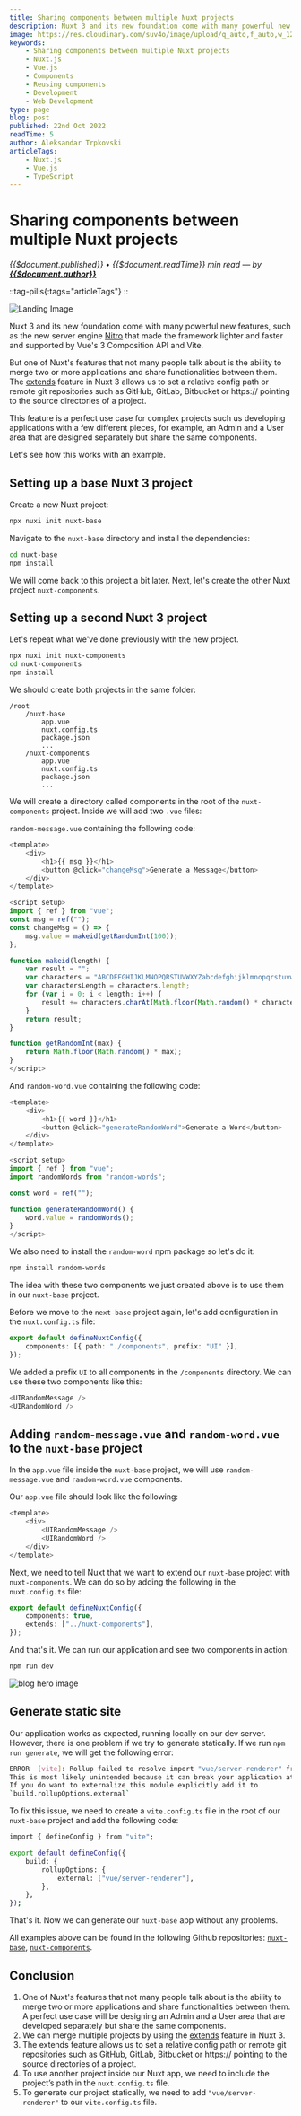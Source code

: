 ```yaml
---
title: Sharing components between multiple Nuxt projects
description: Nuxt 3 and its new foundation come with many powerful new features, such as the new server engine Nitro that made the framework lighter and faster and supported by Vue's 3 Composition API and Vite. But one of Nuxt's features that not many people talk about is the ability to merge two or more applications and share functionalities between them. The extends feature in Nuxt 3 allows us to set a relative config path or remote git repositories such as GitHub, GitLab, Bitbucket or https:// pointing to the source directories of a project. This feature is a perfect use case for complex projects such us developing applications with a few different pieces, for example, an Admin and a User area that are designed separately but share the same components.
image: https://res.cloudinary.com/suv4o/image/upload/q_auto,f_auto,w_1200,e_sharpen:100/v1666399302/blog/nuxt-extends/nuxt-extends
keywords:
    - Sharing components between multiple Nuxt projects
    - Nuxt.js
    - Vue.js
    - Components
    - Reusing components
    - Development
    - Web Development
type: page
blog: post
published: 22nd Oct 2022
readTime: 5
author: Aleksandar Trpkovski
articleTags:
    - Nuxt.js
    - Vue.js
    - TypeScript
---
```


# Sharing components between multiple Nuxt projects

_{{$document.published}} • {{$document.readTime}} min read — by **[{{$document.author}}](/)**_

::tag-pills{:tags="articleTags"}
::

![Landing Image](https://res.cloudinary.com/suv4o/image/upload/q_auto,f_auto,w_750,e_sharpen:100/v1666399302/blog/nuxt-extends/nuxt-extends)

Nuxt 3 and its new foundation come with many powerful new features, such as the new server engine [Nitro](https://v3.nuxtjs.org/guide/concepts/server-engine/) that made the framework lighter and faster and supported by Vue's 3 Composition API and Vite.

But one of Nuxt's features that not many people talk about is the ability to merge two or more applications and share functionalities between them. The [extends](https://v3.nuxtjs.org/api/configuration/nuxt-config/#extends) feature in Nuxt 3 allows us to set a relative config path or remote git repositories such as GitHub, GitLab, Bitbucket or https:// pointing to the source directories of a project.

This feature is a perfect use case for complex projects such us developing applications with a few different pieces, for example, an Admin and a User area that are designed separately but share the same components.

Let's see how this works with an example.

## Setting up a base Nuxt 3 project

Create a new Nuxt project:

```bash
npx nuxi init nuxt-base
```

Navigate to the `nuxt-base` directory and install the dependencies:

```bash
cd nuxt-base
npm install
```

We will come back to this project a bit later. Next, let's create the other Nuxt project `nuxt-components`.

## Setting up a second Nuxt 3 project

Let's repeat what we've done previously with the new project.

```bash
npx nuxi init nuxt-components
cd nuxt-components
npm install
```

We should create both projects in the same folder:

```plain
/root
	/nuxt-base
		app.vue
		nuxt.config.ts
		package.json
		...
	/nuxt-components
		app.vue
		nuxt.config.ts
		package.json
		...
```

We will create a directory called components in the root of the `nuxt-components` project. Inside we will add two `.vue` files:

`random-message.vue` containing the following code:

```js
<template>
    <div>
        <h1>{{ msg }}</h1>
        <button @click="changeMsg">Generate a Message</button>
    </div>
</template>

<script setup>
import { ref } from "vue";
const msg = ref("");
const changeMsg = () => {
    msg.value = makeid(getRandomInt(100));
};

function makeid(length) {
    var result = "";
    var characters = "ABCDEFGHIJKLMNOPQRSTUVWXYZabcdefghijklmnopqrstuvwxyz0123456789";
    var charactersLength = characters.length;
    for (var i = 0; i < length; i++) {
        result += characters.charAt(Math.floor(Math.random() * charactersLength));
    }
    return result;
}

function getRandomInt(max) {
    return Math.floor(Math.random() * max);
}
</script>
```

And `random-word.vue` containing the following code:

```js
<template>
    <div>
        <h1>{{ word }}</h1>
        <button @click="generateRandomWord">Generate a Word</button>
    </div>
</template>

<script setup>
import { ref } from "vue";
import randomWords from "random-words";

const word = ref("");

function generateRandomWord() {
    word.value = randomWords();
}
</script>
```

We also need to install the `random-word` npm package so let's do it:

```bash
npm install random-words
```

The idea with these two components we just created above is to use them in our `nuxt-base` project.

Before we move to the `next-base` project again, let's add configuration in the `nuxt.config.ts` file:

```ts
export default defineNuxtConfig({
    components: [{ path: "./components", prefix: "UI" }],
});
```

We added a prefix `UI` to all components in the `/components` directory. We can use these two components like this:

```ts
<UIRandomMessage />
<UIRandomWord />
```

## Adding `random-message.vue` and `random-word.vue` to the `nuxt-base` project

In the `app.vue` file inside the `nuxt-base` project, we will use `random-message.vue` and `random-word.vue` components.

Our `app.vue` file should look like the following:

```js
<template>
    <div>
        <UIRandomMessage />
        <UIRandomWord />
    </div>
</template>
```

Next, we need to tell Nuxt that we want to extend our `nuxt-base` project with `nuxt-components`. We can do so by adding the following in the `nuxt.config.ts` file:

```ts
export default defineNuxtConfig({
    components: true,
    extends: ["../nuxt-components"],
});
```

And that's it. We can run our application and see two components in action:

```bash
npm run dev
```

![blog hero image](https://res.cloudinary.com/suv4o/image/upload/v1666403383/blog/nuxt-extends/nuxt-extends-640gif_ryloin)

## Generate static site

Our application works as expected, running locally on our dev server. However, there is one problem if we try to generate statically. If we run `npm run generate`, we will get the following error:

```bash
ERROR  [vite]: Rollup failed to resolve import "vue/server-renderer" from "../nuxt-components/components/random-message.vue".
This is most likely unintended because it can break your application at runtime.
If you do want to externalize this module explicitly add it to
`build.rollupOptions.external`
```

To fix this issue, we need to create a `vite.config.ts` file in the root of our `nuxt-base` project and add the following code:

```bash
import { defineConfig } from "vite";

export default defineConfig({
    build: {
        rollupOptions: {
            external: ["vue/server-renderer"],
        },
    },
});
```

That's it. Now we can generate our `nuxt-base` app without any problems.

All examples above can be found in the following Github repositories: [`nuxt-base`](https://github.com/Suv4o/nuxt-extends-example), [`nuxt-components`](https://github.com/Suv4o/nuxt-component-generate-message).

## Conclusion

1. One of Nuxt's features that not many people talk about is the ability to merge two or more applications and share functionalities between them. A perfect use case will be designing an Admin and a User area that are developed separately but share the same components.
2. We can merge multiple projects by using the [extends](https://v3.nuxtjs.org/api/configuration/nuxt-config/#extends) feature in Nuxt 3.
3. The extends feature allows us to set a relative config path or remote git repositories such as GitHub, GitLab, Bitbucket or https:// pointing to the source directories of a project.
4. To use another project inside our Nuxt app, we need to include the project’s path in the `nuxt.config.ts` file.
5. To generate our project statically, we need to add `"vue/server-renderer"` to our `vite.config.ts` file.
